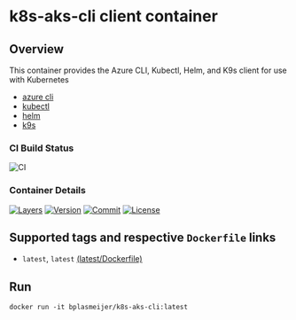 # k8s-aks-cli client container

## Overview

This container provides the Azure CLI, Kubectl, Helm, and K9s client for use with Kubernetes

- [azure cli](https://github.com/Azure/azure-cli)
- [kubectl](https://github.com/kubernetes/kubectl)
- [helm](https://github.com/helm/helm)
- [k9s](https://github.com/derailed/k9s)

### CI Build Status

![CI](https://github.com/bplasmeijer/k8s-aks-cli/workflows/CI/badge.svg)

### Container Details

[![Layers](https://images.microbadger.com/badges/image/bplasmeijer/k8s-aks-cli.svg)](https://microbadger.com/images/bplasmeijer/k8s-aks-cli "Get your own image badge on microbadger.com")
[![Version](https://images.microbadger.com/badges/version/bplasmeijer/k8s-aks-cli.svg)](https://microbadger.com/images/bplasmeijer/k8s-aks-cli "Get your own version badge on microbadger.com")
[![Commit](https://images.microbadger.com/badges/commit/bplasmeijer/k8s-aks-cli.svg)](https://microbadger.com/images/bplasmeijer/k8s-aks-cli "Get your own commit badge on microbadger.com")
[![License](https://images.microbadger.com/badges/license/bplasmeijer/k8s-aks-cli.svg)](https://microbadger.com/images/bplasmeijer/k8s-aks-cli "Get your own license badge on microbadger.com")

## Supported tags and respective `Dockerfile` links

- `latest`,  `latest` [(latest/Dockerfile)](https://github.com/bplasmeijer/k8s-aks-cli/blob/master/dockerfile)

## Run

```cli
docker run -it bplasmeijer/k8s-aks-cli:latest
```
